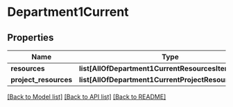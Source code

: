 # Department1Current

## Properties
Name | Type | Description | Notes
------------ | ------------- | ------------- | -------------
**resources** | **list[AllOfDepartment1CurrentResourcesItems]** |  | 
**project_resources** | **list[AllOfDepartment1CurrentProjectResourcesItems]** |  | 

[[Back to Model list]](../README.md#documentation-for-models) [[Back to API list]](../README.md#documentation-for-api-endpoints) [[Back to README]](../README.md)

